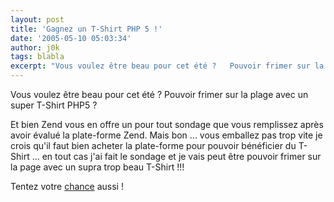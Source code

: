 ```yaml
---
layout: post
title: 'Gagnez un T-Shirt PHP 5 !'
date: '2005-05-10 05:03:34'
author: j0k
tags: blabla
excerpt: "Vous voulez être beau pour cet été ?   Pouvoir frimer sur la plage avec un super T-Shirt PHP5 ?  \n  \nEt bien Zend vous en offre un pour tout sondage que vous remplissez après avoir évalué la plate-forme Zend.   Mais bon ... vous emballez pas trop vite je crois qu'il faut bien acheter la plate-forme pour pouvoir bénéficier du T-Shirt ... en tout cas      …"
---
```


Vous voulez être beau pour cet été ?   Pouvoir frimer sur la plage avec un super T-Shirt PHP5 ?

Et bien Zend vous en offre un pour tout sondage que vous remplissez après avoir évalué la plate-forme Zend.   Mais bon ... vous emballez pas trop vite je crois qu'il faut bien acheter la plate-forme pour pouvoir bénéficier du T-Shirt ... en tout cas j'ai fait le sondage et je vais peut être pouvoir frimer sur la page avec un supra trop beau T-Shirt !!!

Tentez votre [chance](http://www.zend.com/store/products/zend-platform/demo.php) aussi !
